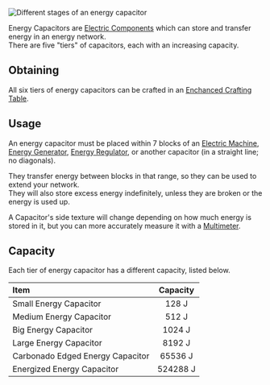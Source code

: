 ![Different stages of an energy capacitor](https://raw.githubusercontent.com/TheBusyBiscuit/Slimefun4-Wiki/master/images/item-capacitor.gif)

Energy Capacitors are [Electric Components](https://github.com/Slimefun/Slimefun4/wiki/Electric-Machines) which can store and transfer energy in an energy network.  
There are five "tiers" of capacitors, each with an increasing capacity.

## Obtaining

All six tiers of energy capacitors can be crafted in an [Enchanced Crafting Table](https://github.com/Slimefun/Slimefun4/wiki/Enhanced-Crafting-Table).

## Usage

An energy capacitor must be placed within 7 blocks of an [Electric Machine](https://github.com/Slimefun/Slimefun4/wiki/Electric-Machines#Machines), [Energy Generator](https://github.com/Slimefun/Slimefun4/wiki/Electric-Machines#Energy-generation), [Energy Regulator](https://github.com/Slimefun/Slimefun4/wiki/Energy-Regulator), or another capacitor (in a straight line; no diagonals).

They transfer energy between blocks in that range, so they can be used to extend your network.  
They will also store excess energy indefinitely, unless they are broken or the energy is used up.

A Capacitor's side texture will change depending on how much energy is stored in it, but you can more accurately measure it with a [Multimeter](https://github.com/Slimefun/Slimefun4/wiki/Technical-Gadgets#multimeter).

## Capacity

Each tier of energy capacitor has a different capacity, listed below.

| Item                             | Capacity |
| :------------------------------- | :------: |
| Small Energy Capacitor           | 128 J    |
| Medium Energy Capacitor          | 512 J    |
| Big Energy Capacitor             | 1024 J   |
| Large Energy Capacitor           | 8192 J   |
| Carbonado Edged Energy Capacitor | 65536 J  |
| Energized Energy Capacitor       | 524288 J |
